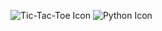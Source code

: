 ![Tic-Tac-Toe Icon](https://cdn3d.iconscout.com/3d/premium/thumb/tic-tac-toe-3d-icon-download-in-png-blend-fbx-gltf-file-formats--game-play-entertainment-miscellaneous-pack-icons-5701567.png?f=webp)
![Python Icon](https://cdn3d.iconscout.com/3d/free/thumb/free-python-3d-logo-download-in-png-blend-fbx-gltf-file-formats--software-social-media-technology-pack-company-brand-logos-4642716.png?f=webp)

